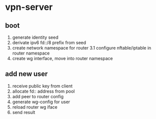 # vpn-server

## boot

1. generate identity seed
2. derivate ipv6 fd::/8 prefix from seed
3. create network namespace for router
3.1 configure nftable/iptable in router namespace
4. create wg interface, move into router namespace

## add new user

1. receive public key from client
2. allocate fd:: address from pool
3. add peer to router config
4. generate wg-config for user
5. reload router wg iface
6. send result
